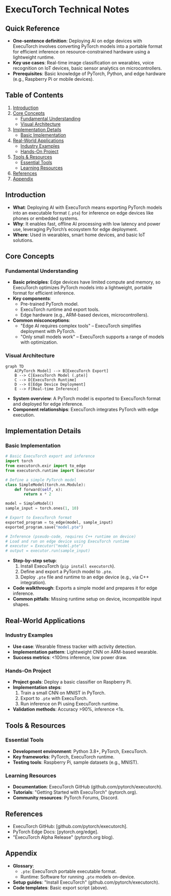 # ExecuTorch Technical Notes  
<!-- [Image description: A rectangular diagram showing a simple edge device (e.g., a smartphone or microcontroller) receiving a pre-trained PyTorch model optimized with ExecuTorch. Arrows indicate the flow from model training to ExecuTorch export and deployment, with labels for key steps like conversion and inference, set against a clean, technical background.] -->

## Quick Reference  
- **One-sentence definition**: Deploying AI on edge devices with ExecuTorch involves converting PyTorch models into a portable format for efficient inference on resource-constrained hardware using a lightweight runtime.  
- **Key use cases**: Real-time image classification on wearables, voice recognition on IoT devices, basic sensor analytics on microcontrollers.  
- **Prerequisites**: Basic knowledge of PyTorch, Python, and edge hardware (e.g., Raspberry Pi or mobile devices).  

## Table of Contents  
1. [Introduction](#introduction)  
2. [Core Concepts](#core-concepts)  
   - [Fundamental Understanding](#fundamental-understanding)  
   - [Visual Architecture](#visual-architecture)  
3. [Implementation Details](#implementation-details)  
   - [Basic Implementation](#basic-implementation)  
4. [Real-World Applications](#real-world-applications)  
   - [Industry Examples](#industry-examples)  
   - [Hands-On Project](#hands-on-project)  
5. [Tools & Resources](#tools--resources)  
   - [Essential Tools](#essential-tools)  
   - [Learning Resources](#learning-resources)  
6. [References](#references)  
7. [Appendix](#appendix)  

## Introduction  
- **What**: Deploying AI with ExecuTorch means exporting PyTorch models into an executable format (`.pte`) for inference on edge devices like phones or embedded systems.  
- **Why**: It enables fast, offline AI processing with low latency and power use, leveraging PyTorch’s ecosystem for edge deployment.  
- **Where**: Used in wearables, smart home devices, and basic IoT solutions.  

## Core Concepts  
### Fundamental Understanding  
- **Basic principles**: Edge devices have limited compute and memory, so ExecuTorch optimizes PyTorch models into a lightweight, portable format for efficient inference.  
- **Key components**:  
  - Pre-trained PyTorch model.  
  - ExecuTorch runtime and export tools.  
  - Edge hardware (e.g., ARM-based devices, microcontrollers).  
- **Common misconceptions**:  
  - "Edge AI requires complex tools" – ExecuTorch simplifies deployment with PyTorch.  
  - "Only small models work" – ExecuTorch supports a range of models with optimization.  

### Visual Architecture  
```mermaid  
graph TD  
    A[PyTorch Model] --> B[ExecuTorch Export]  
    B --> C[ExecuTorch Model (.pte)]  
    C --> D[ExecuTorch Runtime]  
    D --> E[Edge Device Deployment]  
    E --> F[Real-time Inference]  
```  
- **System overview**: A PyTorch model is exported to ExecuTorch format and deployed for edge inference.  
- **Component relationships**: ExecuTorch integrates PyTorch with edge execution.  

## Implementation Details  
### Basic Implementation  
```python  
# Basic ExecuTorch export and inference  
import torch  
from executorch.exir import to_edge  
from executorch.runtime import Executor  

# Define a simple PyTorch model  
class SimpleModel(torch.nn.Module):  
    def forward(self, x):  
        return x * 2  

model = SimpleModel()  
sample_input = torch.ones(1, 10)  

# Export to ExecuTorch format  
exported_program = to_edge(model, sample_input)  
exported_program.save("model.pte")  

# Inference (pseudo-code, requires C++ runtime on device)  
# Load and run on edge device using ExecuTorch runtime  
# executor = Executor("model.pte")  
# output = executor.run(sample_input)  
```  
- **Step-by-step setup**:  
  1. Install ExecuTorch (`pip install executorch`).  
  2. Define and export a PyTorch model to `.pte`.  
  3. Deploy `.pte` file and runtime to an edge device (e.g., via C++ integration).  
- **Code walkthrough**: Exports a simple model and prepares it for edge inference.  
- **Common pitfalls**: Missing runtime setup on device, incompatible input shapes.  

## Real-World Applications  
### Industry Examples  
- **Use case**: Wearable fitness tracker with activity detection.  
- **Implementation pattern**: Lightweight CNN on ARM-based wearable.  
- **Success metrics**: <100ms inference, low power draw.  

### Hands-On Project  
- **Project goals**: Deploy a basic classifier on Raspberry Pi.  
- **Implementation steps**:  
  1. Train a small CNN on MNIST in PyTorch.  
  2. Export to `.pte` with ExecuTorch.  
  3. Run inference on Pi using ExecuTorch runtime.  
- **Validation methods**: Accuracy >90%, inference <1s.  

## Tools & Resources  
### Essential Tools  
- **Development environment**: Python 3.8+, PyTorch, ExecuTorch.  
- **Key frameworks**: PyTorch, ExecuTorch runtime.  
- **Testing tools**: Raspberry Pi, sample datasets (e.g., MNIST).  

### Learning Resources  
- **Documentation**: ExecuTorch GitHub (github.com/pytorch/executorch).  
- **Tutorials**: "Getting Started with ExecuTorch" (pytorch.org).  
- **Community resources**: PyTorch Forums, Discord.  

## References  
- ExecuTorch GitHub: [github.com/pytorch/executorch].  
- PyTorch Edge Docs: [pytorch.org/edge].  
- "ExecuTorch Alpha Release" (pytorch.org blog).  

## Appendix  
- **Glossary**:  
  - `.pte`: ExecuTorch portable executable format.  
  - Runtime: Software for running `.pte` models on-device.  
- **Setup guides**: "Install ExecuTorch" (github.com/pytorch/executorch).  
- **Code templates**: Basic export script (above).  

